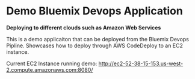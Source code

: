 # Demo Bluemix Devops Application

**Deploying to different clouds such as Amazon Web Services**

This is a demo applicaiton that can be deployed from the Bluemix Devops Pipline. Showcases how to deploy through AWS CodeDeploy to an EC2 instance. 

Current EC2 Instance running demo: http://ec2-52-38-15-153.us-west-2.compute.amazonaws.com:8080/

